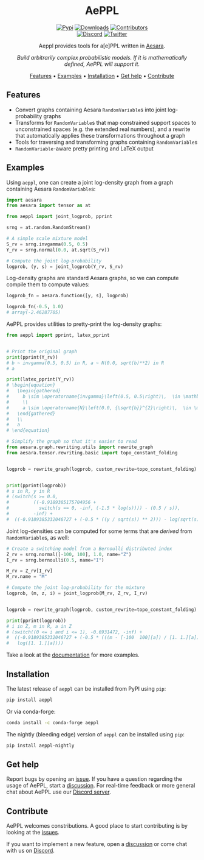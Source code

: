 <div align="center">

# AePPL

[![Pypi][pypi-badge]][pypi]
[![Downloads][downloads-badge]][releases]
[![Contributors][contributors-badge]][contributors]
 </br>
[![Discord][discord-badge]][discord]
[![Twitter][twitter-badge]][twitter]

Aeppl provides tools for a[e]PPL written in [Aesara](https://github.com/aesara-devs/aesara).

*Build arbitrarily complex probabilistic models. If it is mathematically defined, AePPL will support it.*

[Features](#features) •
[Examples](#examples) •
[Installation](#installation) •
[Get help](#get-help) •
[Contribute](#contribute)

</div>


## Features

- Convert graphs containing Aesara `RandomVariable`s into joint
  log-probability graphs
- Transforms for `RandomVariable`s that map constrained support spaces to
  unconstrained spaces (e.g. the extended real numbers), and a rewrite that
  automatically applies these transformations throughout a graph
- Tools for traversing and transforming graphs containing `RandomVariable`s
- `RandomVariable`-aware pretty printing and LaTeX output


## Examples

Using `aeppl`, one can create a joint log-density graph from a graph
containing Aesara `RandomVariable`s:

``` python
import aesara
from aesara import tensor as at

from aeppl import joint_logprob, pprint

srng = at.random.RandomStream()

# A simple scale mixture model
S_rv = srng.invgamma(0.5, 0.5)
Y_rv = srng.normal(0.0, at.sqrt(S_rv))

# Compute the joint log-probability
logprob, (y, s) = joint_logprob(Y_rv, S_rv)
```

Log-density graphs are standard Aesara graphs, so we can compute
compile them to compute values:

``` python
logprob_fn = aesara.function([y, s], logprob)

logprob_fn(-0.5, 1.0)
# array(-2.46287705)
```

AePPL provides utilities to pretty-print the log-density graphs:

``` python
from aeppl import pprint, latex_pprint


# Print the original graph
print(pprint(Y_rv))
# b ~ invgamma(0.5, 0.5) in R, a ~ N(0.0, sqrt(b)**2) in R
# a

print(latex_pprint(Y_rv))
# \begin{equation}
#   \begin{gathered}
#     b \sim \operatorname{invgamma}\left(0.5, 0.5\right)\,  \in \mathbb{R}
#     \\
#     a \sim \operatorname{N}\left(0.0, {\sqrt{b}}^{2}\right)\,  \in \mathbb{R}
#   \end{gathered}
#   \\
#   a
# \end{equation}

# Simplify the graph so that it's easier to read
from aesara.graph.rewriting.utils import rewrite_graph
from aesara.tensor.rewriting.basic import topo_constant_folding


logprob = rewrite_graph(logprob, custom_rewrite=topo_constant_folding)


print(pprint(logprob))
# s in R, y in R
# (switch(s >= 0.0,
#         ((-0.9189385175704956 +
#           switch(s == 0, -inf, (-1.5 * log(s)))) - (0.5 / s)),
#         -inf) +
#  ((-0.9189385332046727 + (-0.5 * ((y / sqrt(s)) ** 2))) - log(sqrt(s))))
```

Joint log-densities can be computed for some terms that are *derived* from
`RandomVariable`s, as well:

``` python
# Create a switching model from a Bernoulli distributed index
Z_rv = srng.normal([-100, 100], 1.0, name="Z")
I_rv = srng.bernoulli(0.5, name="I")

M_rv = Z_rv[I_rv]
M_rv.name = "M"

# Compute the joint log-probability for the mixture
logprob, (m, z, i) = joint_logprob(M_rv, Z_rv, I_rv)


logprob = rewrite_graph(logprob, custom_rewrite=topo_constant_folding)

print(pprint(logprob))
# i in Z, m in R, a in Z
# (switch((0 <= i and i <= 1), -0.6931472, -inf) +
#  ((-0.9189385332046727 + (-0.5 * (((m - [-100  100][a]) / [1. 1.][a]) ** 2))) -
#   log([1. 1.][a])))
```

Take a look at the [documentation][documentation-examples] for more examples.


## Installation

The latest release of `aeppl` can be installed from PyPI using `pip`:

``` bash
pip install aeppl
```

Or via conda-forge:

``` bash
conda install -c conda-forge aeppl
```

The nightly (bleeding edge) version of `aeppl` can be installed using `pip`:

``` bash
pip install aeppl-nightly
```

## Get help

Report bugs by opening an [issue][issues]. If you have a question regarding the usage of AePPL, start a [discussion][discussions]. For real-time feedback or more general chat about AePPL use our [Discord server][discord].

## Contribute

AePPL welcomes constributions. A good place to start contributing is by looking at the [issues][issues].

If you want to implement a new feature, open a [discussion][discussions] or come chat with us on [Discord][discord].

[contributors]: https://github.com/aesara-devs/aeppl/graphs/contributors
[contributors-badge]: https://img.shields.io/github/contributors/aesara-devs/aeppl?style=flat-square&logo=github&logoColor=white&color=ECEFF4
[discussions]: https://github.com/aesara-devs/aeppl/discussions
[documentation-examples]: https://aeppl.readthedocs.io/en/latest/examples.html
[downloads-badge]: https://img.shields.io/pypi/dm/aeppl?style=flat-square&logo=pypi&logoColor=white&color=8FBCBB
[discord]: https://discord.gg/h3sjmPYuGJ
[discord-badge]: https://img.shields.io/discord/1072170173785723041?color=81A1C1&logo=discord&logoColor=white&style=flat-square
[issues]: https://github.com/aesara-devs/aeppl/issues
[releases]: https://github.com/aesara-devs/aeppl/releases
[twitter]: https://twitter.com/AesaraDevs
[twitter-badge]: https://img.shields.io/twitter/follow/AesaraDevs?style=social
[pypi]: https://pypi.org/project/aeppl/
[pypi-badge]: https://img.shields.io/pypi/v/aeppl?color=ECEFF4&logo=python&logoColor=white&style=flat-square
